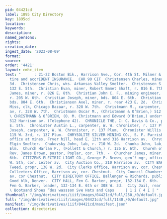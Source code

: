 ```yaml
---
pid: 04421cd
label: 1895 City Directory
key: 1895cd
location: 
keywords: 
description: 
named_persons: 
rights: 
creation_date: 
ingest_date: '2023-08-09'
format: 
source: 
order: '4421'
layout: cmhc_item
text: "      : 21-22 Boston Bik., Harrison Ave., Cor. 4th St. Milner & Hurd, zine,
  tire and accrIDENT INSURANCE,  CHR 90 CIT  Christensen Charles, miner, r. 521 E.
  3d.  Christensen Chris, wks. Arkansas Valley Smelter.  Christensen S. Peter, barber,
  132 E. 5th.  Christian Evan, miner, Robert Emmet Shaft, r. 816 E. 7th.  Christian
  James, miner, r. 826 E. 8th.  Christian John C. F., mining engineer, 5 Bank bldg,
  r. 205 W. 6th.  Christian Joseph, miner, bds. 804 E. 6th.  Christian Joshua, miner,
  bds. 804 E. 6th.  Christianson Axel, miner, r. rear 423 E. 2d.  Christmann Lulu
  Miss, clk, Chicago Bazaar, r. 328 W. 7th.  Christmann M., carpenter, rear 512 Harrison
  av, r. 328 W. 7th.  Christmann Oscar M., (Christmann & O’Brien,) 512 Harrison av.
  \ CHRISTMANN & O’BRIEN, (O. M. Christmann and Edward O’Brien,) undertakers and embalmers,
  512 Harrison av. (Telephone 42).  CHRONICLE THE, C: C. Davis & Co., proprs, 125-127
  E. 5th.  Chronister Austin L., carpenter, W. W. Chronister, r. 137 Plum.  Chronister
  Joseph, carpenter, W. W. Chronister, r. 137 Plum.  Chronister Willis W., carpenter,
  115 W. 3rd, r. 137 Plum.  CHRYSOLITE SILVER MINING CO., S. F. Parrish, gen’] mgr,
  office at mines, Fryer hill, head E. 12th and 316 Harrison av.  Chryst Matt, lab,
  Elgin Smelter.  Chukovsky John, lab, r. 710 W. 2d.  Chunka John, lab, r. 604 W.
  Elm.  Church Harlan P., (Follett & Church,) r. 126 W. 6th.  Chureh of the Annunciation,
  Rev. James Brown, pastor, Poplar, cor. 7th. -  Churcher James, miner, r. 428 E.
  6th.  CITIZENS ELECTRIC LIGHT CO., George P. Brown, gen’! mgr, office and works,
  W. 5th, cor. Leiter av.  City Auction Co., 210 Harrison av.  CITY BAKERY, Alfred
  Tweed, propr, 138 W. 2d,  City Clerks Office, Harrison av, cor. Chestnut.  City
  Colleetors Office, Harrison av, cor. Chestnut.  City Council Chambers. Harrison
  av, cor Chestnut.  CITY DIRECTORY OFFICE, Ballenger & Richards, publishers, 29-30
  Good blk, Denver.  CITY HALL, Fen G. Barker, propr, 132-134 E. 6th.  CITY HALL ORCHESTRA,
  Fen G. Barker, leader, 132-134 E. 6th or 308 W. 3d.  City Jail, rear Court House.
  \ Bootsand Shoes “dos wassson Sve Hats and Caps     | 1 i { 4 I | "
thumbnail: "/img/derivatives/iiif/images/04421cd/full/250,/0/default.jpg"
full: "/img/derivatives/iiif/images/04421cd/full/1140,/0/default.jpg"
manifest: "/img/derivatives/iiif/04421cd/manifest.json"
collection: directories
---
```

